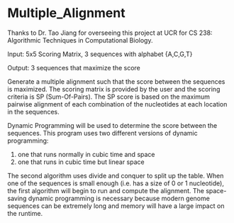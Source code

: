 # Multiple_Alignment
Thanks to Dr. Tao Jiang for overseeing this project at UCR for CS 238: Algorithmic Techniques in Computational Biology. 

Input: 5x5 Scoring Matrix, 3 sequences with alphabet {A,C,G,T}

Output: 3 sequences that maximize the score

Generate a multiple alignment such that the score between the sequences is maximized. The scoring matrix is provided by the user and the scoring criteria is SP (Sum-Of-Pairs). The SP score is based on the maximum pairwise alignment of each combination of the nucleotides at each location in the sequences.

Dynamic Programming will be used to determine the score between the sequences. This program uses two different versions of dynamic programming:
1) one that runs normally in cubic time and space
2) one that runs in cubic time but linear space

The second algorithm uses divide and conquer to split up the table. When one of the sequences is small enough (i.e. has a size of 0 or 1 nucleotide), the first algorithm will begin to run and compute the alignment. The space-saving dynamic programming is necessary because modern genome sequences can be extremely long and memory will have a large impact on the runtime.
